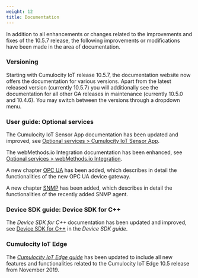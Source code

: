 ```yaml
---
weight: 12
title: Documentation
---
```


In addition to all enhancements or changes related to the improvements and fixes of the 10.5.7 release, the following improvements or modifications have been made in the area of documentation.

### Versioning

Starting with Cumulocity IoT release 10.5.7, the documentation website now offers the documentation for various versions. Apart from the latest released version (currently 10.5.7) you will additionally see the documentation for all other GA releases in maintenance (currently 10.5.0 and 10.4.6). You may switch between the versions through a dropdown menu.    

### User guide: Optional services

The Cumulocity IoT Sensor App documentation has been updated and improved, see [Optional services > Cumulocity IoT Sensor App](https://cumulocity.com/guides/10.5.7/users-guide/optional-services/#android-cloud-sensor-app).

The webMethods.io Integration documentation has been enhanced, see [Optional services > webMethods.io Integration](https://cumulocity.com/guides/10.5.7/users-guide/optional-services/#webMethods).

A new chapter [OPC UA](https://cumulocity.com/guides/10.5.7/users-guide/optional-services/#opc-ua) has been added, which describes in detail the functionalities of the new OPC UA device gateway.

A new chapter [SNMP](https://cumulocity.com/guides/10.5.7/users-guide/optional-services#snmp) has been added, which describes in detail the functionalities of the recently added SNMP agent.

### Device SDK guide: Device SDK for C++

The *Device SDK for C++* documentation has been updated and improved, see [Device SDK for C++](https://cumulocity.com/guides/10.5.7/device-sdk/cpp/) in the *Device SDK guide*.

### Cumulocity IoT Edge

The [*Cumulocity IoT Edge guide*](https://cumulocity.com/guides/10.5.7/edge/overview) has been updated to include all new features and functionalities related to the Cumulocity IoT Edge 10.5 release from November 2019.
